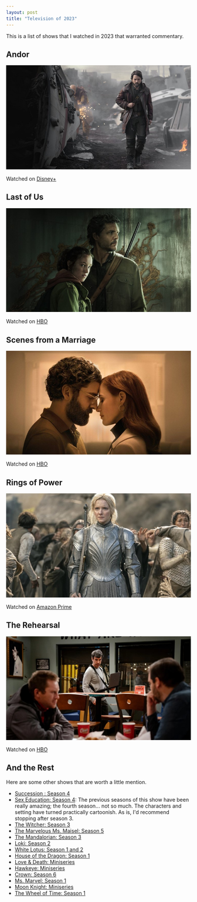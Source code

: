 ```yaml
---
layout: post
title: "Television of 2023"
---
```

This is a list of shows that I watched in 2023 that warranted commentary. 

## Andor
[![Andor](/media/posts/andor.jpeg)](https://www.disneyplus.com/series/star-wars-andor/3xsQKWG00GL5)

<p class="playLine"><span class='playIcon disney'></span>Watched on <a href="https://www.disneyplus.com/series/star-wars-andor/3xsQKWG00GL5">Disney+</a></p>

## Last of Us
[![Last of Us](/media/posts/last-of-us.jpg)](https://www.hbomax.com/series/urn:hbo:series:GYyofRQHeuJ6fiQEAAAEy)

<p class="playLine"><span class='playIcon hbo'></span>Watched on <a href="https://www.hbomax.com/series/urn:hbo:series:GYyofRQHeuJ6fiQEAAAEy">HBO</a></p>

## Scenes from a Marriage 
[![Scenes from a Marriage ](/media/posts/scenes-from-a-marriage.jpeg)](https://www.hbo.com/scenes-from-a-marriage)

<p class="playLine"><span class='playIcon hbo'></span>Watched on <a href="https://www.hbo.com/scenes-from-a-marriage">HBO</a></p>

## Rings of Power
[![Rings of Power](/media/posts/rings-of-power.jpg)](https://www.amazon.com/dp/B09QH98YG1)

<p class="playLine"><span class='playIcon amazon'></span>Watched on <a href="https://www.amazon.com/dp/B09QH98YG1">Amazon Prime</a></p>
	
## The Rehearsal
[![The Rehearsal](/media/posts/the-rehearsal.webp)](https://www.hbo.com/the-rehearsal)

<p class="playLine"><span class='playIcon hbo'></span>Watched on <a href="https://www.hbo.com/the-rehearsal">HBO</a></p>

## And the Rest

Here are some other shows that are worth a little mention.

- [Succession : Season 4](https://www.hbo.com/succession)
- [Sex Education: Season 4](https://www.netflix.com/title/80197526): The previous seasons of this show have been really amazing; the fourth season... not so much. The characters and setting have turned practically cartoonish. As is, I'd recommend stopping after season 3.
- [The Witcher: Season 3](https://www.netflix.com/title/80189685)
- [The Marvelous Ms. Maisel: Season 5](https://www.amazon.com/Marvelous-Mrs-Maisel-Season/dp/B0875GWS52)
- [The Mandalorian: Season 3](https://www.disneyplus.com/series/the-mandalorian/3jLIGMDYINqD)
- [Loki: Season 2](https://www.disneyplus.com/series/Loki/6pARMvILBGzF)
- [White Lotus: Season 1 and 2](https://www.hbo.com/the-white-lotus)
- [House of the Dragon: Season 1](https://www.hbo.com/house-of-the-dragon)
- [Love & Death: Miniseries](https://www.max.com/shows/love-death/f7b16534-5a7b-4e0e-906f-406d25e6b7af)
- [Hawkeye: Miniseries](https://www.disneyplus.com/series/hawkeye/11Zy8m9Dkj5l)
- [Crown: Season 6](https://www.netflix.com/title/80025678)
- [Ms. Marvel: Season 1](https://www.disneyplus.com/series/ms-marvel/45BsikoMcOOo)
- [Moon Knight: Miniseries](https://ondisneyplus.disney.com/show/moon-knight)
- [The Wheel of Time: Season 1](https://www.amazon.com/Wheel-Time-Season-1/dp/B09F59CZ7R)